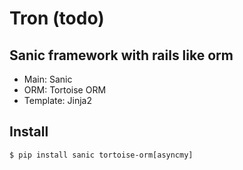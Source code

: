 # Tron (todo)

## Sanic framework with rails like orm

- Main: Sanic
- ORM: Tortoise ORM
- Template: Jinja2

## Install

    $ pip install sanic tortoise-orm[asyncmy]

